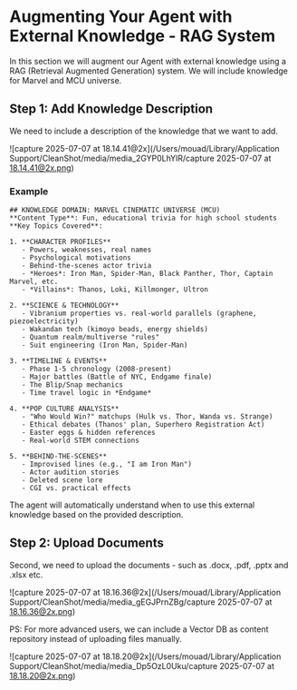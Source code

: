 # Augmenting Your Agent with External Knowledge - RAG System

In this section we will augment our Agent with external knowledge using a RAG (Retrieval Augmented Generation) system. We will include knowledge for Marvel and MCU universe.

## Step 1: Add Knowledge Description

We need to include a description of the knowledge that we want to add.

![capture 2025-07-07 at 18.14.41@2x](/Users/mouad/Library/Application Support/CleanShot/media/media_2GYP0LhYlR/capture 2025-07-07 at 18.14.41@2x.png)

### Example

```
## KNOWLEDGE DOMAIN: MARVEL CINEMATIC UNIVERSE (MCU)  
**Content Type**: Fun, educational trivia for high school students  
**Key Topics Covered**:  

1. **CHARACTER PROFILES**  
   - Powers, weaknesses, real names  
   - Psychological motivations  
   - Behind-the-scenes actor trivia  
   - *Heroes*: Iron Man, Spider-Man, Black Panther, Thor, Captain Marvel, etc.  
   - *Villains*: Thanos, Loki, Killmonger, Ultron  

2. **SCIENCE & TECHNOLOGY**  
   - Vibranium properties vs. real-world parallels (graphene, piezoelectricity)  
   - Wakandan tech (kimoyo beads, energy shields)  
   - Quantum realm/multiverse "rules"  
   - Suit engineering (Iron Man, Spider-Man)  

3. **TIMELINE & EVENTS**  
   - Phase 1-5 chronology (2008-present)  
   - Major battles (Battle of NYC, Endgame finale)  
   - The Blip/Snap mechanics  
   - Time travel logic in *Endgame*  

4. **POP CULTURE ANALYSIS**  
   - "Who Would Win?" matchups (Hulk vs. Thor, Wanda vs. Strange)  
   - Ethical debates (Thanos' plan, Superhero Registration Act)  
   - Easter eggs & hidden references  
   - Real-world STEM connections  

5. **BEHIND-THE-SCENES**  
   - Improvised lines (e.g., "I am Iron Man")  
   - Actor audition stories  
   - Deleted scene lore  
   - CGI vs. practical effects  
```

The agent will automatically understand when to use this external knowledge based on the provided description.

## Step 2: Upload Documents

Second, we need to upload the documents - such as .docx, .pdf, .pptx and .xlsx etc.

![capture 2025-07-07 at 18.16.36@2x](/Users/mouad/Library/Application Support/CleanShot/media/media_gEGJPrnZBg/capture 2025-07-07 at 18.16.36@2x.png)

PS: For more advanced users, we can include a Vector DB as content repository instead of uploading files manually.

![capture 2025-07-07 at 18.18.20@2x](/Users/mouad/Library/Application Support/CleanShot/media/media_Dp5OzL0Uku/capture 2025-07-07 at 18.18.20@2x.png)